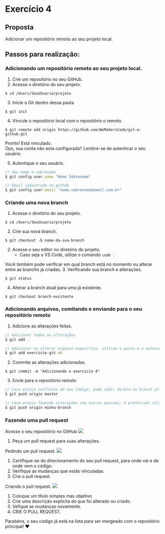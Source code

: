 # Exercício 4

## Proposta

Adicionar um repositório remoto ao seu projeto local.

## Passos para realização:

### Adicionando um repositório remoto ao seu projeto local.

1. Crie um repositório no seu GitHub.
2. Acesse o diretório do seu projeto.
```
$ cd /Users/SeuUSuario/projeto
```
3. Inicie o Git dentro dessa pasta
```
$ git init
```
4. Víncule o repositório local com o repositório o remoto.
```
$ git remote add origin https://github.com/WoMakersCode/git-e-github.git
```

Pronto! Está vinculado. </br>
Ops, sua conta não esta configurada? Lembre-se de autenticar o seu usuário.

5. Autentique o seu usuário.
```javascript
// Seu nome e sobrenome
$ git config user.name "Nome Sobrenome"

// Email cadastrado no github
$ git config user.email "nome.sobrenome@email.com.br"
```

### Criando uma nova branch

1. Acesse o diretório do seu projeto.
```
$ cd /Users/SeuUsuario/projeto
```
2. Crie sua nova branch.
```
$ git checkout -b nome-da-sua-branch
```
2. Acesse o seu editor no diretório do projeto.
   - Caso seja o VS Code, utilize o comando `code .`


Você também pode verificar em qual branch está no momento ou alterar entre as branchs já criadas.
3. Verificando sua branch e alterações.
```
$ git status
```
4. Alterar a branch atual para uma já existente.
```
$ git checkout branch-existente
```

### Adicionando arquivos, comitando e enviando para o seu repositório remoto

1. Adicione as alterações feitas.
```javascript
// Adicionar todas as alterações
$ git add .

// Adicionar ou alterar arquivo especifico, utilize a pasta e a extensão dele.
$ git add exercicio-git.md
```
2. Commite as alterações adicionadas.
```
$ git commit -m "Adicionando o exercicio 4"
```
3. Envie para o repositório remoto
```javascript
// Caso esteja confiante do seu código, pode subir direto na branch principal.
$ git push origin master

// Caso esteja fazendo alterações com outras pessoas, é preferivel utilizar apenas na sua branch.
$ git push origin minha-branch
```

### Fazendo uma pull request

Acesse o seu repositório no GitHub
![](../.gitbook/assets/differents-commits.png)
1. Peça um pull request para suas alterações.

Pedindo um pull request.
![](../.gitbook/assets/asking-pull-request.png)
1. Certifique-se do direcionamento do seu pull request, para onde vai e de onde vem o código.
2. Verifique as mudanças que estão vínculadas.
3. Crie o pull request.

Criando o pull request.
![](../.gitbook/assets/create-pull-request.png)
1. Coloque um título simples mas objetivo
2. Crie uma descrição explicita do que foi alterado ou criado.
3. Vefique as mudanças novamente.
4. CRIE O PULL REQUEST. 

Parabéns, o seu código já está na lista para ser mergeado com o repositório principal! :heart:
